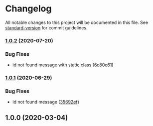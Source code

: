 # Changelog

All notable changes to this project will be documented in this file. See [standard-version](https://github.com/conventional-changelog/standard-version) for commit guidelines.

### [1.0.2](https://github.com/escsrl/repository/compare/v1.0.1...v1.0.2) (2020-07-20)


### Bug Fixes

* id not found message with static class ([6c80e61](https://github.com/escsrl/repository/commit/6c80e61586c581fbdd839949cf5d87dcdfe1c34d))

### [1.0.1](https://github.com/escsrl/repository/compare/v1.0.0...v1.0.1) (2020-06-29)


### Bug Fixes

* id not found message ([35692ef](https://github.com/escsrl/repository/commit/35692ef7c6f83691fd75c399c1432a451362fafd))

## 1.0.0 (2020-03-04)
